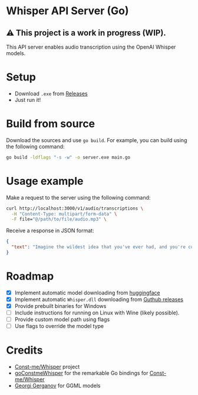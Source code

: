 # Whisper API Server (Go)

## ⚠️ This project is a work in progress (WIP).

This API server enables audio transcription using the OpenAI Whisper models.

# Setup

- Download `.exe` from [Releases](https://github.com/xzeldon/whisper-api-server/releases/latest)
- Just run it!

# Build from source

Download the sources and use `go build`.
For example, you can build using the following command:

```bash
go build -ldflags "-s -w" -o server.exe main.go
```

# Usage example

Make a request to the server using the following command:

```sh
curl http://localhost:3000/v1/audio/transcriptions \
  -H "Content-Type: multipart/form-data" \
  -F file="@/path/to/file/audio.mp3" \
```

Receive a response in JSON format:

```json
{
  "text": "Imagine the wildest idea that you've ever had, and you're curious about how it might scale to something that's a 100, a 1,000 times bigger. This is a place where you can get to do that."
}
```

# Roadmap

- [x] Implement automatic model downloading from [huggingface](https://huggingface.co/ggerganov/whisper.cpp/tree/main)
- [x] Implement automatic `Whisper.dll` downloading from [Guthub releases](https://github.com/Const-me/Whisper/releases)
- [x] Provide prebuilt binaries for Windows
- [ ] Include instructions for running on Linux with Wine (likely possible).
- [ ] Provide custom model path using flags
- [ ] Use flags to override the model type

# Credits

- [Const-me/Whisper](https://github.com/Const-me/Whisper) project
- [goConstmeWhisper](https://github.com/jaybinks/goConstmeWhisper) for the remarkable Go bindings for [Const-me/Whisper](https://github.com/Const-me/Whisper)
- [Georgi Gerganov](https://github.com/ggerganov) for GGML models
